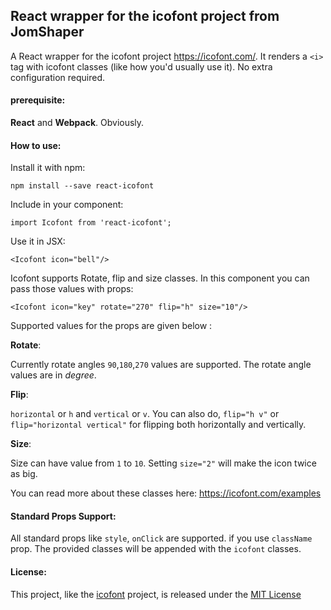 ## React wrapper for the icofont project from JomShaper

A React wrapper for the icofont project <https://icofont.com/>. It renders a `<i>` tag with icofont classes (like how you'd usually use it). No extra configuration required.

#### prerequisite:

**React** and **Webpack**. Obviously.

#### How to use: 

Install it with npm:

    npm install --save react-icofont 

Include in your component: 

    import Icofont from 'react-icofont';

Use it in JSX:

    <Icofont icon="bell"/>

Icofont supports Rotate, flip and size classes. In this component you can pass those values with props:

    <Icofont icon="key" rotate="270" flip="h" size="10"/>

Supported values for the props are given below :

**Rotate**:

 Currently rotate angles `90`,`180`,`270` values are supported. The rotate angle values are in *degree*.

**Flip**: 

`horizontal` or `h` and `vertical` or `v`. You can also do, `flip="h v"` or `flip="horizontal vertical"` for flipping both horizontally and vertically.

**Size**:

Size can have value from `1` to `10`. Setting `size="2"` will make the icon twice as big.

You can read more about these classes here: <https://icofont.com/examples>

#### Standard Props Support: 

All standard props like `style`, `onClick` are supported. if you use `className` prop. The provided classes will be appended with the `icofont` classes.

#### License:

This project, like the [icofont](https://icofont.com) project, is released under the [MIT License](https://opensource.org/licenses/MIT)
